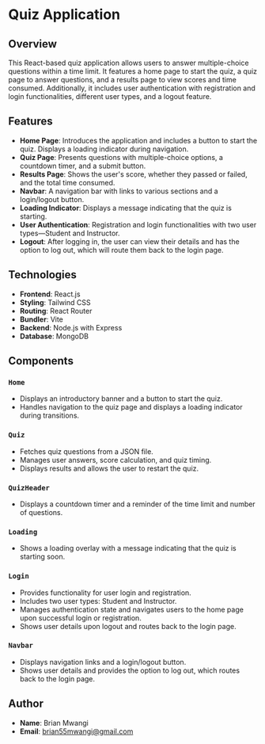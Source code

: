 # Quiz Application

## Overview

This React-based quiz application allows users to answer multiple-choice questions within a time limit. It features a home page to start the quiz, a quiz page to answer questions, and a results page to view scores and time consumed. Additionally, it includes user authentication with registration and login functionalities, different user types, and a logout feature.

## Features

- **Home Page**: Introduces the application and includes a button to start the quiz. Displays a loading indicator during navigation.
- **Quiz Page**: Presents questions with multiple-choice options, a countdown timer, and a submit button.
- **Results Page**: Shows the user's score, whether they passed or failed, and the total time consumed.
- **Navbar**: A navigation bar with links to various sections and a login/logout button.
- **Loading Indicator**: Displays a message indicating that the quiz is starting.
- **User Authentication**: Registration and login functionalities with two user types—Student and Instructor.
- **Logout**: After logging in, the user can view their details and has the option to log out, which will route them back to the login page.

## Technologies

- **Frontend**: React.js
- **Styling**: Tailwind CSS
- **Routing**: React Router
- **Bundler**: Vite
- **Backend**: Node.js with Express
- **Database**: MongoDB

## Components

### `Home`

- Displays an introductory banner and a button to start the quiz.
- Handles navigation to the quiz page and displays a loading indicator during transitions.

### `Quiz`

- Fetches quiz questions from a JSON file.
- Manages user answers, score calculation, and quiz timing.
- Displays results and allows the user to restart the quiz.

### `QuizHeader`

- Displays a countdown timer and a reminder of the time limit and number of questions.

### `Loading`

- Shows a loading overlay with a message indicating that the quiz is starting soon.

### `Login`

- Provides functionality for user login and registration.
- Includes two user types: Student and Instructor.
- Manages authentication state and navigates users to the home page upon successful login or registration.
- Shows user details upon logout and routes back to the login page.

### `Navbar`

- Displays navigation links and a login/logout button.
- Shows user details and provides the option to log out, which routes back to the login page.

## Author

- **Name**: Brian Mwangi
- **Email**: brian55mwangi@gmail.com
